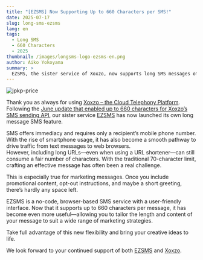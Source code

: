 ```yaml
---
title: "[EZSMS] Now Supporting Up to 660 Characters per SMS!"
date: 2025-07-17
slug: long-sms-ezsms
lang: en
tags:
  - Long SMS
  - 660 Characters
  - 2025
thumbnail: /images/longsms-logo-ezsms-en.png
author: Aiko Yokoyama
summary: >
  EZSMS, the sister service of Xoxzo, now supports long SMS messages of up to 660 characters—just like Xoxzo! Get your message across without breaking the bank with low-cost SMS, an efficient alternative to physical direct mail. Make the most of the expanded messaging options.
---
```


![jpkp-price](/images/longsms-banner-en.png)

Thank you as always for using [Xoxzo – the Cloud Telephony Platform](https://www.xoxzo.com/).  
Following the [June update that enabled up to 660 characters for Xoxzo’s SMS sending API](https://blog.xoxzo.com/en/2025/06/03/long-sms/), our sister service [EZSMS](https://www.ezsms.biz/) has now launched its own long message SMS feature.

SMS offers immediacy and requires only a recipient’s mobile phone number. With the rise of smartphone usage, it has also become a smooth pathway to drive traffic from text messages to web browsers.  
However, including long URLs—even when using a URL shortener—can still consume a fair number of characters. With the traditional 70-character limit, crafting an effective message has often been a real challenge.

This is especially true for marketing messages. Once you include promotional content, opt-out instructions, and maybe a short greeting, there’s hardly any space left.

EZSMS is a no-code, browser-based SMS service with a user-friendly interface. Now that it supports up to 660 characters per message, it has become even more useful—allowing you to tailor the length and content of your message to suit a wide range of marketing strategies.

Take full advantage of this new flexibility and bring your creative ideas to life.

We look forward to your continued support of both [EZSMS](https://www.ezsms.biz/) and [Xoxzo](https://www.xoxzo.com/ja/).

